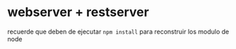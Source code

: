 # webserver + restserver

recuerde que deben de ejecutar ```npm install``` para reconstruir los modulo de node